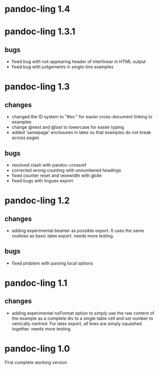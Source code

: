 # pandoc-ling 1.4

# pandoc-ling 1.3.1

## bugs

- fixed bug with not-appearing header of interlinear in HTML output
- fixed bug with judgements in single-line examples

# pandoc-ling 1.3

## changes

- changed the ID system to "#ex:" for easier cross-document linking to examples
- change @next and @last to lowercase for easier typing
- added 'samepage' enclosures in latex so that examples do not break across pages

## bugs

- resolved clash with pandoc-crossref
- corrected wrong counting with unnumbered headings
- fixed counter reset and \exewidth with gb4e
- fixed bugs with linguex export

# pandoc-ling 1.2

## changes

- adding experimental beamer as possible export. It uses the same routines as basic latex export. needs more testing.

## bugs

- fixed problem with parsing local options

# pandoc-ling 1.1

## changes

- adding experimental noFormat option to simply use the raw content of the example as a complete div to a single table cell and set number to vertically centred. For latex export, all lines are simply squashed together. needs more testing.

# pandoc-ling 1.0

First complete working version
